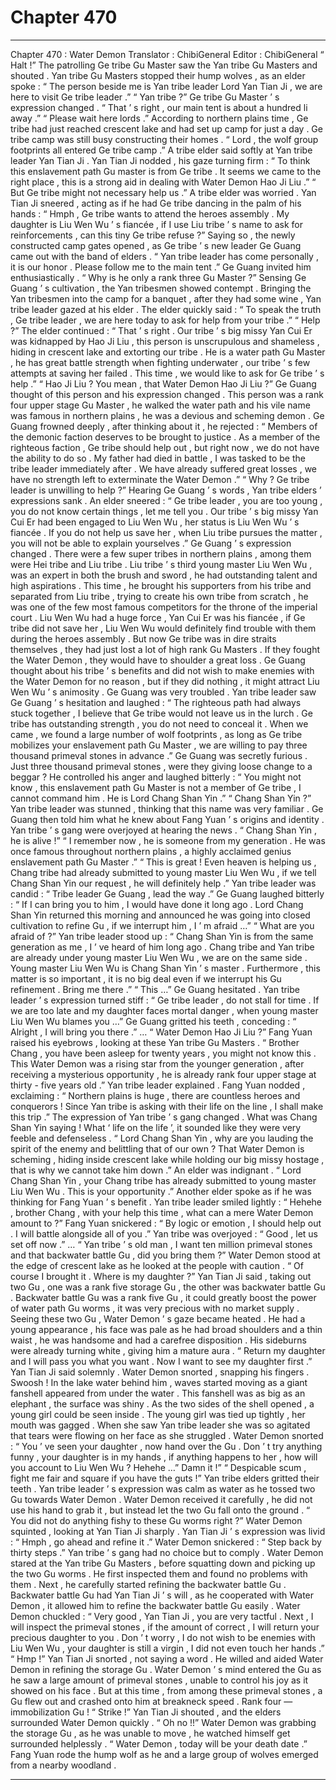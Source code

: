 
# Chapter 470


---

Chapter 470 : Water Demon
Translator : ChibiGeneral Editor : ChibiGeneral
“ Halt !” The patrolling Ge tribe Gu Master saw the Yan tribe Gu Masters and shouted .
Yan tribe Gu Masters stopped their hump wolves , as an elder spoke : “ The person beside me is Yan tribe leader Lord Yan Tian Ji , we are here to visit Ge tribe leader .”
“ Yan tribe ?” Ge tribe Gu Master ’ s expression changed .
“ That ’ s right , our main tent is about a hundred li away .”
“ Please wait here lords .”
According to northern plains time , Ge tribe had just reached crescent lake and had set up camp for just a day . Ge tribe camp was still busy constructing their homes .
“ Lord , the wolf group footprints all entered Ge tribe camp .” A tribe elder said softly at Yan tribe leader Yan Tian Ji .
Yan Tian Ji nodded , his gaze turning firm : “ To think this enslavement path Gu master is from Ge tribe . It seems we came to the right place , this is a strong aid in dealing with Water Demon Hao Ji Liu .”
“ But Ge tribe might not necessary help us .” A tribe elder was worried .
Yan Tian Ji sneered , acting as if he had Ge tribe dancing in the palm of his hands : “ Hmph , Ge tribe wants to attend the heroes assembly . My daughter is Liu Wen Wu ’ s fiancée , if I use Liu tribe ’ s name to ask for reinforcements , can this tiny Ge tribe refuse ?”
Saying so , the newly constructed camp gates opened , as Ge tribe ’ s new leader Ge Guang came out with the band of elders .
“ Yan tribe leader has come personally , it is our honor . Please follow me to the main tent .” Ge Guang invited him enthusiastically .
“ Why is he only a rank three Gu Master ?” Sensing Ge Guang ’ s cultivation , the Yan tribesmen showed contempt .
Bringing the Yan tribesmen into the camp for a banquet , after they had some wine , Yan tribe leader gazed at his elder .
The elder quickly said : “ To speak the truth , Ge tribe leader , we are here today to ask for help from your tribe .”
“ Help ?”
The elder continued : “ That ’ s right . Our tribe ’ s big missy Yan Cui Er was kidnapped by Hao Ji Liu , this person is unscrupulous and shameless , hiding in crescent lake and extorting our tribe . He is a water path Gu Master , he has great battle strength when fighting underwater , our tribe ’ s few attempts at saving her failed . This time , we would like to ask for Ge tribe ’ s help .”
“ Hao Ji Liu ? You mean , that Water Demon Hao Ji Liu ?” Ge Guang thought of this person and his expression changed .
This person was a rank four upper stage Gu Master , he walked the water path and his vile name was famous in northern plains , he was a devious and scheming demon .
Ge Guang frowned deeply , after thinking about it , he rejected : “ Members of the demonic faction deserves to be brought to justice . As a member of the righteous faction , Ge tribe should help out , but right now , we do not have the ability to do so . My father had died in battle , I was tasked to be the tribe leader immediately after . We have already suffered great losses , we have no strength left to exterminate the Water Demon .”
“ Why ? Ge tribe leader is unwilling to help ?” Hearing Ge Guang ’ s words , Yan tribe elders ’ expressions sank .
An elder sneered : “ Ge tribe leader , you are too young , you do not know certain things , let me tell you . Our tribe ’ s big missy Yan Cui Er had been engaged to Liu Wen Wu , her status is Liu Wen Wu ’ s fiancée . If you do not help us save her , when Liu tribe pursues the matter , you will not be able to explain yourselves .”
Ge Guang ’ s expression changed .
There were a few super tribes in northern plains , among them were Hei tribe and Liu tribe .
Liu tribe ’ s third young master Liu Wen Wu , was an expert in both the brush and sword , he had outstanding talent and high aspirations . This time , he brought his supporters from his tribe and separated from Liu tribe , trying to create his own tribe from scratch , he was one of the few most famous competitors for the throne of the imperial court .
Liu Wen Wu had a huge force , Yan Cui Er was his fiancée , if Ge tribe did not save her , Liu Wen Wu would definitely find trouble with them during the heroes assembly .
But now Ge tribe was in dire straits themselves , they had just lost a lot of high rank Gu Masters . If they fought the Water Demon , they would have to shoulder a great loss .
Ge Guang thought about his tribe ’ s benefits and did not wish to make enemies with the Water Demon for no reason , but if they did nothing , it might attract Liu Wen Wu ’ s animosity .
Ge Guang was very troubled .
Yan tribe leader saw Ge Guang ’ s hesitation and laughed : “ The righteous path had always stuck together , I believe that Ge tribe would not leave us in the lurch . Ge tribe has outstanding strength , you do not need to conceal it . When we came , we found a large number of wolf footprints , as long as Ge tribe mobilizes your enslavement path Gu Master , we are willing to pay three thousand primeval stones in advance .”
Ge Guang was secretly furious .
Just three thousand primeval stones , were they giving loose change to a beggar ?
He controlled his anger and laughed bitterly : “ You might not know , this enslavement path Gu Master is not a member of Ge tribe , I cannot command him . He is Lord Chang Shan Yin .”
“ Chang Shan Yin ?” Yan tribe leader was stunned , thinking that this name was very familiar .
Ge Guang then told him what he knew about Fang Yuan ’ s origins and identity .
Yan tribe ’ s gang were overjoyed at hearing the news .
“ Chang Shan Yin , he is alive !”
“ I remember now , he is someone from my generation . He was once famous throughout northern plains , a highly acclaimed genius enslavement path Gu Master .”
“ This is great ! Even heaven is helping us , Chang tribe had already submitted to young master Liu Wen Wu , if we tell Chang Shan Yin our request , he will definitely help .”
Yan tribe leader was candid : “ Tribe leader Ge Guang , lead the way .”
Ge Guang laughed bitterly : “ If I can bring you to him , I would have done it long ago . Lord Chang Shan Yin returned this morning and announced he was going into closed cultivation to refine Gu , if we interrupt him , I ’ m afraid …”
“ What are you afraid of ?” Yan tribe leader stood up : “ Chang Shan Yin is from the same generation as me , I ’ ve heard of him long ago . Chang tribe and Yan tribe are already under young master Liu Wen Wu , we are on the same side . Young master Liu Wen Wu is Chang Shan Yin ’ s master . Furthermore , this matter is so important , it is no big deal even if we interrupt his Gu refinement . Bring me there .”
“ This …” Ge Guang hesitated .
Yan tribe leader ’ s expression turned stiff : “ Ge tribe leader , do not stall for time . If we are too late and my daughter faces mortal danger , when young master Liu Wen Wu blames you …”
Ge Guang gritted his teeth , conceding : “ Alright , I will bring you there .”
…
“ Water Demon Hao Ji Liu ?” Fang Yuan raised his eyebrows , looking at these Yan tribe Gu Masters .
“ Brother Chang , you have been asleep for twenty years , you might not know this . This Water Demon was a rising star from the younger generation , after receiving a mysterious opportunity , he is already rank four upper stage at thirty - five years old .” Yan tribe leader explained .
Fang Yuan nodded , exclaiming : “ Northern plains is huge , there are countless heroes and conquerors ! Since Yan tribe is asking with their life on the line , I shall make this trip .”
The expression of Yan tribe ’ s gang changed .
What was Chang Shan Yin saying ! What ‘ life on the life ’, it sounded like they were very feeble and defenseless .
“ Lord Chang Shan Yin , why are you lauding the spirit of the enemy and belittling that of our own ? That Water Demon is scheming , hiding inside crescent lake while holding our big missy hostage , that is why we cannot take him down .” An elder was indignant .
“ Lord Chang Shan Yin , your Chang tribe has already submitted to young master Liu Wen Wu . This is your opportunity .” Another elder spoke as if he was thinking for Fang Yuan ’ s benefit .
Yan tribe leader smiled lightly : “ Hehehe , brother Chang , with your help this time , what can a mere Water Demon amount to ?”
Fang Yuan snickered : “ By logic or emotion , I should help out . I will battle alongside all of you .”
Yan tribe was overjoyed : “ Good , let us set off now .”
…
“ Yan tribe ’ s old man , I want ten million primeval stones and that backwater battle Gu , did you bring them ?” Water Demon stood at the edge of crescent lake as he looked at the people with caution .
“ Of course I brought it . Where is my daughter ?” Yan Tian Ji said , taking out two Gu , one was a rank five storage Gu , the other was backwater battle Gu .
Backwater battle Gu was a rank five Gu , it could greatly boost the power of water path Gu worms , it was very precious with no market supply .
Seeing these two Gu , Water Demon ’ s gaze became heated .
He had a young appearance , his face was pale as he had broad shoulders and a thin waist , he was handsome and had a carefree disposition . His sideburns were already turning white , giving him a mature aura .
“ Return my daughter and I will pass you what you want . Now I want to see my daughter first .” Yan Tian Ji said solemnly .
Water Demon snorted , snapping his fingers .
Swoosh !
In the lake water behind him , waves started moving as a giant fanshell appeared from under the water .
This fanshell was as big as an elephant , the surface was shiny . As the two sides of the shell opened , a young girl could be seen inside .
The young girl was tied up tightly , her mouth was gagged . When she saw Yan tribe leader she was so agitated that tears were flowing on her face as she struggled .
Water Demon snorted : “ You ’ ve seen your daughter , now hand over the Gu . Don ’ t try anything funny , your daughter is in my hands , if anything happens to her , how will you account to Liu Wen Wu ? Hehehe …”
Damn it !”
“ Despicable scum , fight me fair and square if you have the guts !”
Yan tribe elders gritted their teeth .
Yan tribe leader ’ s expression was calm as water as he tossed two Gu towards Water Demon .
Water Demon received it carefully , he did not use his hand to grab it , but instead let the two Gu fall onto the ground .
“ You did not do anything fishy to these Gu worms right ?” Water Demon squinted , looking at Yan Tian Ji sharply .
Yan Tian Ji ’ s expression was livid : “ Hmph , go ahead and refine it .”
Water Demon snickered : “ Step back by thirty steps .”
Yan tribe ’ s gang had no choice but to comply .
Water Demon stared at the Yan tribe Gu Masters , before squatting down and picking up the two Gu worms .
He first inspected them and found no problems with them . Next , he carefully started refining the backwater battle Gu .
Backwater battle Gu had Yan Tian Ji ’ s will , as he cooperated with Water Demon , it allowed him to refine the backwater battle Gu easily .
Water Demon chuckled : “ Very good , Yan Tian Ji , you are very tactful . Next , I will inspect the primeval stones , if the amount of correct , I will return your precious daughter to you . Don ’ t worry , I do not wish to be enemies with Liu Wen Wu , your daughter is still a virgin , I did not even touch her hands .”
“ Hmp !” Yan Tian Ji snorted , not saying a word .
He willed and aided Water Demon in refining the storage Gu .
Water Demon ’ s mind entered the Gu as he saw a large amount of primeval stones , unable to control his joy as it showed on his face .
But at this time , from among these primeval stones , a Gu flew out and crashed onto him at breakneck speed .
Rank four — immobilization Gu !
“ Strike !” Yan Tian Ji shouted , and the elders surrounded Water Demon quickly .
“ Oh no !!” Water Demon was grabbing the storage Gu , as he was unable to move , he watched himself get surrounded helplessly .
“ Water Demon , today will be your death date .” Fang Yuan rode the hump wolf as he and a large group of wolves emerged from a nearby woodland .

---

